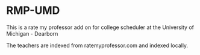 # RMP-UMD

This is a rate my professor add on for college scheduler at the University of Michigan - Dearborn

The teachers are indexed from ratemyprofessor.com and indexed locally.
